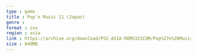 ```yaml
---
type : game
title : Pop'n Music 11 (Japan)
genre : 
format : iso
region : asia
link : https://archive.org/download/PS2-ASIA-ROMS321COM/Pop%27n%20Music%2011%20%28Japan%29.7z
size : 840MB
---
```

